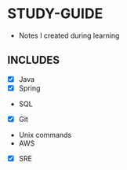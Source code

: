# STUDY-GUIDE
- Notes I created during learning

## INCLUDES
* [x] Java
* [x] Spring
* SQL
* [x] Git
* Unix commands
* AWS
* [x] SRE
